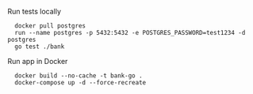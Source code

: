 
Run tests locally
```
  docker pull postgres
  run --name postgres -p 5432:5432 -e POSTGRES_PASSWORD=test1234 -d postgres
  go test ./bank
```

Run app in Docker
```
  docker build --no-cache -t bank-go .
  docker-compose up -d --force-recreate
```


